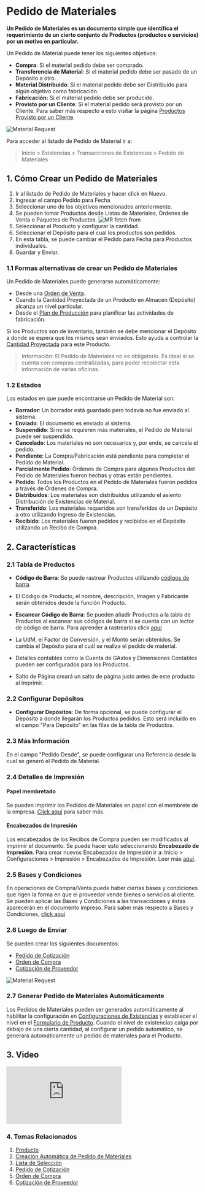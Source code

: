 <!-- add-breadcrumbs -->
# Pedido de Materiales

**Un Pedido de Materiales es un documento simple que identifica el requerimiento de un cierto conjunto de Productos (productos o servicios) por un motivo en particular.**

Un Pedido de Material puede tener los siguientes objetivos:

* **Compra**: Si el material pedido debe ser comprado.
* **Transferencia de Material**: Si el material pedido debe ser pasado de un Depósito a otro. 
* **Material Distribuido**: Si el material pedido debe ser Distribuido para algún objetivo como fabricación.
* **Fabricación:** Si el material pedido debe ser producido.
* **Provisto por un Cliente**: Si el material pedido será provisto por un Cliente. Para saber más respecto a esto visitar la página [Productos Provisto por un Cliente](/docs/user/manual/en/manufacturing/articles/customer-provided-items).

<img class="screenshot" alt="Material Request" src="{{docs_base_url}}/assets/img/buying/material-request-flowchart.png">

Para acceder al listado de Pedido de Material ir a:
> Inicio > Existencias > Transacciones de Existencias > Pedido de Materiales

## 1. Cómo Crear un Pedido de Materiales
1. Ir al listado de Pedido de Materiales y hacer click en Nuevo.
2. Ingresar el campo Pedido para Fecha
3. Seleccionar uno de los objetivos mencionados anteriormente.
4. Se pueden tomar Productos desde Listas de Materiales, Órdenes de Venta o Paquetes de Productos. 
  ![MR fetch from](/docs/assets/img/stock/mr-fetch-from.png)
5. Seleccionar el Producto y configurar la cantidad.
6. Seleccionar el Depósito para el cual los productos son pedidos.
7. En esta tabla, se puede cambiar el Pedido para Fecha para Productos individuales.
8. Guardar y Enviar.

### 1.1 Formas alternativas de crear un Pedido de Materiales
Un Pedido de Materiales puede generarse automáticamente:

* Desde una [Orden de Venta](/docs/user/manual/en/selling/sales-order).
* Cuando la Cantidad Proyectada de un Producto en Almacen (Depósito) alcanza un nivel particular.
* Desde el [Plan de Producción](/docs/user/manual/en/manufacturing/production-plan) para planificar las actividades de fabricación.

Si los Productos son de inventario, también se debe mencionar el Depósito a donde se espera que los mismos sean enviados. Esto ayuda a controlar la [Cantidad Proyectada](/docs/user/manual/en/stock/projected-quantity) para este Producto.

> Información: El Pedido de Materiales no es obligatorio. Es ideal si se cuenta con compras
centralizadas, para poder recolectar esta información de varias oficinas.

### 1.2 Estados

Los estados en que puede encontrarse un Pedido de Material son:

* **Borrador**: Un borrador está guardado pero todavía no fue enviado al sistema.
* **Enviado**: El documento es enviado al sistema.
* **Suspendido**: Si no se requieren más materiales, el Pedido de Material puede ser suspendido. 
* **Cancelado**: Los materiales no son necesarios y, por ende, se cancela el pedido.
* **Pendiente**: La Compra/Fabricación está pendiente para completar el Pedido de Material. 
* **Parcialmente Pedido**: Órdenes de Compra para algunos Productos del Pedido de Materiales fueron hechas y otras están pendientes.
* **Pedido**: Todos los Productos en el Pedido de Materiales fueron pedidos a través de Órdenes de Compra.
* **Distribuídos**: Los materiales son distribuídos utilizando el asiento Distribución de Existencias de Material. 
* **Transferido**: Los materiales requeridos son transferidos de un Depósito a otro utilizando Ingreso de Existencias. 
* **Recibido**: Los materiales fueron pedidos y recibidos en el Depósito utilizando un Recibo de Compra. 

## 2. Características
### 2.1 Tabla de Productos
* **Código de Barra**: Se puede rastrear Productos utilizando [códigos de barra](/docs/user/manual/en/stock/articles/track-items-using-barcode).

* El Código de Producto, el nombre, descripción, Imagen y Fabricante serán obtenidos desde la función Producto.

* **Escanear Código de Barra**: Se pueden añadir Productos a la tabla de Productos al escanear sus códigos de barra si se cuenta con un lector de código de barra. Para aprender a rastrearlos click [aquí](/docs/user/manual/en/stock/articles/track-items-using-barcode)

* La UdM, el Factor de Conversión, y el Monto serán obtenidos. Se cambia el Depósito para el cuál se realiza el pedido de material. 

* Detalles contables como la Cuenta de GAstos y Dimensiones Contables pueden ser configurados para los Productos. 

* Salto de Página creará un salto de página justo antes de este producto al imprimir.

### 2.2 Configurar Depósitos
* **Configurar Depósitos**: De forma opcional, se puede configurar el Depósito a donde llegarán los Productos pedidos. Esto será incluido en el campo "Para Depósito" en las filas de la tabla de Productos. 

### 2.3 Más Información
En el campo "Pedido Desde", se puede configurar una Referencia desde la cual se generó el Pedido de Material. 

### 2.4 Detalles de Impresión
#### Papel membretado
Se pueden imprimir los Pedidos de Materiales en papel con el membrete de la empresa. [Click aquí](/docs/user/manual/en/setting-up/print/letter-head) para saber más.

#### Encabezados de Impresión
Los encabezados de los Recibos de Compra pueden ser modificados al imprimir el documento. Se puede hacer esto seleccionando **Encabezado de Impresión**. Para crear nuevos Encabezados de Impresión ir a: Inicio > Configuraciones > Impresión > Encabezados de Impresión. Leer más [aquí](/docs/user/manual/en/setting-up/print/print-headings).

### 2.5 Bases y Condiciones
En operaciones de Compra/Venta puede haber ciertas bases y condiciones que rigen la forma en que el proveedor vende bienes o servicios al cliente. Se pueden aplicar las Bases y Condiciones a las transacciones y éstas aparecerán en el documento impreso. Para saber más respecto a Bases y Condiciones, [click aquí](/docs/user/manual/en/setting-up/print/terms-and-conditions)

### 2.6 Luego de Enviar
Se pueden crear los siguientes documentos:

* [Pedido de Cotización](/docs/user/manual/en/buying/request-for-quotation)
* [Orden de Compra](/docs/user/manual/en/buying/purchase-order)
* [Cotización de Proveedor](/docs/user/manual/en/buying/supplier-quotation)

<img class="screenshot" alt="Material Request" src="{{docs_base_url}}/assets/img/stock/material-request.png">


### 2.7 Generar Pedido de Materiales Automáticamente

Los Pedidos de Materiales pueden ser generados automáticamente al habilitar la configuración en [Configuraciones de Existencias](/docs/user/manual/en/stock/stock-settings#9-automatic-material-request) y establecer el nivel en el [Formulario de Producto](/docs/user/manual/en/stock/item#34-automatic-reordering). Cuando el nivel de existencias caiga por debajo de una cierta cantidad, al configurar un pedido automático, se generará automáticamente un pedido de materiales para el Producto.

## 3. Video
<div>
  <div class="embed-container">
    <iframe src="https://www.youtube.com/embed/55Gk2j7Q8Zw?rel=0" frameborder="0" allow="autoplay; encrypted-media" allowfullscreen>
    </iframe>
  </div>
</div>

### 4. Temas Relacionados
1. [Producto](/docs/user/manual/en/stock/item)
1. [Creación Automática de Pedido de Materiales](/docs/user/manual/en/stock/articles/auto-creation-of-material-request)
1. [Lista de Selección](/docs/user/manual/en/stock/pick-list#23-create-pick-list-from-material-request)
1. [Pedido de Cotización](/docs/user/manual/en/buying/request-for-quotation)
1. [Orden de Compra](/docs/user/manual/en/buying/purchase-order)
1. [Cotización de Proveedor](/docs/user/manual/en/buying/supplier-quotation)
